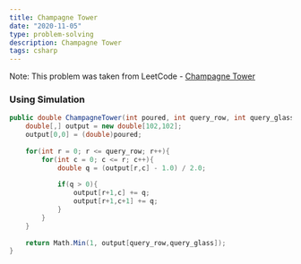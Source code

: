 ```yaml
---
title: Champagne Tower
date: "2020-11-05"
type: problem-solving
description: Champagne Tower
tags: csharp
---
```


Note: This problem was taken from LeetCode - [Champagne Tower](https://leetcode.com/problems/champagne-tower/)

### Using Simulation

```csharp
public double ChampagneTower(int poured, int query_row, int query_glass) {
	double[,] output = new double[102,102];
	output[0,0] = (double)poured;
	
	for(int r = 0; r <= query_row; r++){
		for(int c = 0; c <= r; c++){
			double q = (output[r,c] - 1.0) / 2.0;
			
			if(q > 0){
				output[r+1,c] += q;
				output[r+1,c+1] += q;
			}
		}
	}
	
	return Math.Min(1, output[query_row,query_glass]);
}
```
